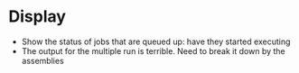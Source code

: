 # Display

- Show the status of jobs that are queued up: have they started executing
- The output for the multiple run is terrible. Need to break it down by 
the assemblies